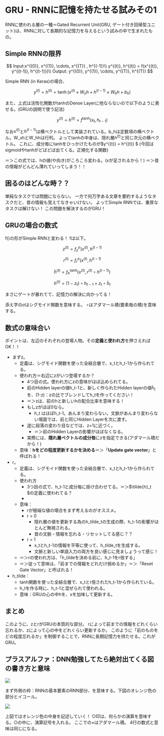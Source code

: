 # GRU - RNNに記憶を持たせる試みその1

RNNに使われる層の一種＝Gated Recurrent Unit(GRU, ゲート付き回帰型ユニット)は、RNNに対して長期的な記憶力を与えるという試みの中で生まれたもの。

## Simple RNNの限界

$$
Input:x^{(0)}, x^{(1)}, \cdots, x^{(T)} , h^{(-1)}\\
y^{(t)}, h^{(t)} = f(x^{(t)}, y^{(t-1)}, h^{(t-1)})\\
Output: y^{(0)}, y^{(1)}, \cdots, y^{(T)}, h^{(T)}
$$

Simple RNN (in Keras)の場合、

$$
y^{(t)} = h^{(t)} = \tanh(x^{(t)} \times W_xh + h^{(t-1)} \times W_hh + b_h)
$$

また、上式は活性化関数がtanhのDense Layerに他ならないので以下のように表せる。(GRUの説明で使う記法)

$$
y^{(t)} = h^{(t)} = f^{\tanh}(x_t, h_{t-1})
$$

なお$x^{(t)}$と$h^{(t-1)}$は横ベクトルとして実装されている。b_hは定数項の横ベクトル。W_xhとW_hhは行列。
よってtanhの中身は、隠れ層$h^{(t)}$と同じ次元の横ベクトル。
これに、成分毎にtanhをひっかけたものが$y^{(t)} = h^{(t)} $
(今回はsigmoidやtanhがどばどば出てくる。正規化する関数)

＝＞この式では、hの値(や向き)がころころ変わる。(xが足されるから！)
＝＞昔の情報がどんどん薄れていってしまう！！

## 困るのはどんな時？？

単純なタスクでは問題にならない。
一方で何万字ある文章を要約するようなタスクだと、昔の情報も覚えてなきゃいけない。
よってSimple RNNでは、重厚なタスクは解けない！
この問題を解決するのがGRU！

## GRUの場合の数式

f()の形がSimple RNNと変わる！
fは以下。

$$
z^{(t)} = f_{z}^{\sigma}(x^{(t)}, h^{(t-1)}
$$

$$
r^{(t)} = f_{r}^{\sigma}(x^{(t)}, h^{(t-1)}
$$

$$
\tilde{h}^{(t)} = f_{h}^{\tanh}(x^{(t)}, r^{(t)} \circ h^{(t-1)})
$$

$$
h^{(t)} = (1 - z_t) \circ h_{t-1} + z_t \circ \tilde{h}_t
$$

まさにゲートが暴れてて、記憶力の解決に向かってる！

添え字の$\sigma$はシグモイド関数を意味する。
$\circ$はアダマール積(要素毎の積)を意味する。

## 数式の意味合い

ポイントは、左辺のそれぞれの登場人物。その**定義と使われ方**を押さえればOK！！

- まずz。
  - 定義は、シグモイド関数を使った全結合層で、x_tとh_t-1から作られてる。
  - 使われ方＝右辺にzがいつ登場するか？
    - 4つ目の式。使われ方にzの意味がほぼ込められてる。
    - 前のHidden layerの値h_t-1と、新しく作られたHidden layerの値$\tilde{h}_t$を、(1-z)：zの比でブレンドしてh_tを作ってください！
    - ＝＞zは、前のhと新しいhの配合比率を意味する！
    - もしzがほぼ0なら。
      - h_t はほぼh_t-1。あんまり変わらない。文脈があんまり変わらない場面では、前と同じHidden Layerを次に渡す。
    - 逆に段落の変わり目などでは、z=1に近づく。
      - ＝＞前のHidden Layerの影響がほぼなくなる。
    - 実際には、**隠れ層ベクトルの成分毎**にzを指定できる(アダマール積だから！)
  - 意味：**hをどの程度更新するかを決める**＝＞「**Update gate vector**」と呼ばれる！
- r。
  - 定義は、シグモイド関数を使った全結合層で、x_tとh_t-1から作られてる。
  - 使われ方
    - 3つ目の式で、h_t-1と成分毎に掛け合わせてる。＝＞$\tilde{h}\_t $の定義に使われてる？
    -
  - 意味：
    - rが極端な値の場合をまず考えるのがオススメ。
    - r = 0
      - 隠れ層の値を更新する為のh_tilde_tの生成の際、h_t-1の影響がほとんど無視される。
      - 昔の文脈・情報を忘れる・リセットしてる感じ？？
    - r = 1
      - x_tとh_t-1の情報を平等に使って、h_tilde_tを生成する。
      - 文脈と新しい単語入力の両方を良い感じに見ましょうって感じ！
  - ＝＞rの使われ方は、「h_tildeを決める前に、h_t-1をr倍する」
  - ＝＞従って意味は、「前までの情報をどれだけ弱めるか」＝＞「Reset Gate Vector」と呼ばれる！
- h_tilde：
  - tanh関数を使った全結合層で、x_tとr倍されたh_t-1から作られている。
  - h_tを作る時に、h_t-1と混ぜられて使われる。
  - 意味：GRUの心の中hを、xを加味して更新する。

## まとめ

このように、zとrがGRUの本質的な部分。
rによって前までの情報をどれくらい忘れるか、zによって心の中をどれくらい更新するか。
このように「前のものをどの程度忘れるか」を制御することで、RNNに長期記憶力を持たせる。これがGRU。

## プラスアルファ：DNN勉強してたら絶対出てくる図の書き方と意味

![](https://upload.wikimedia.org/wikipedia/commons/thumb/3/37/Gated_Recurrent_Unit%2C_base_type.svg/780px-Gated_Recurrent_Unit%2C_base_type.svg.png)

まず外側の枠：RNNの基本要素のRNN部分、を意味する。下図のオレンジ色の部分とイコール。

![](https://camo.qiitausercontent.com/b1423e0dc6a49df2e446eaa7366d256d5dba4837/68747470733a2f2f71696974612d696d6167652d73746f72652e73332e61702d6e6f727468656173742d312e616d617a6f6e6177732e636f6d2f302f3335383139322f63326530343034342d313564392d346666382d303733632d3732316165346366386564662e706e67)

上図ではオレンジ色の中身を記述していく！
○印は、何らかの演算を意味する。○の中に、演算記号を入れる。
ここでの×はアダマール積。
4行の数式と意味は同じになる。

